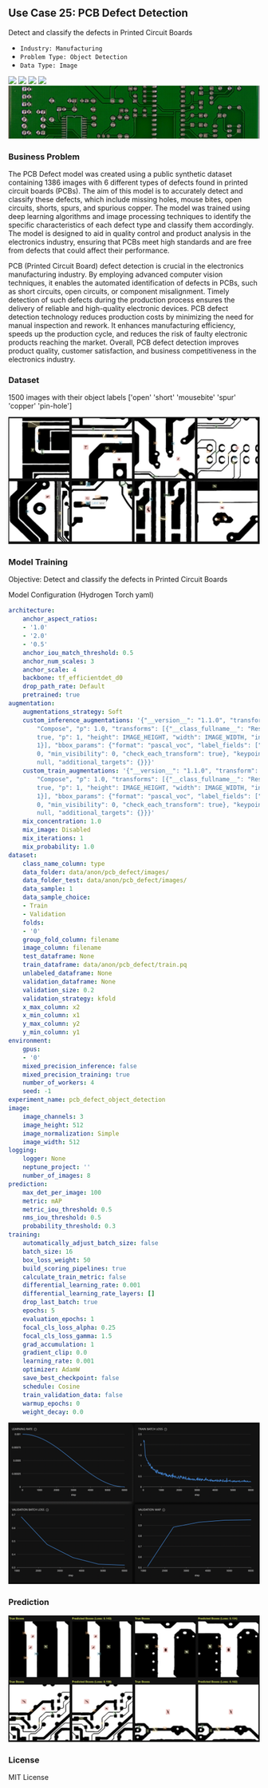 ## Use Case 25: PCB Defect Detection

Detect and classify the defects in Printed Circuit Boards

- `Industry: Manufacturing `
- `Problem Type: Object Detection`
- `Data Type: Image`

![](https://github.com/h2oai/ht-catalog/blob/646864e3c695f7c721514159bd6c59520dab7438/Assets/use-cases/pcb_defect/cover.png)
![](https://github.com/h2oai/ht-catalog/blob/646864e3c695f7c721514159bd6c59520dab7438/Assets/use-cases/pcb_defect/cover.jpg)
![](https://github.com/h2oai/ht-catalog/blob/646864e3c695f7c721514159bd6c59520dab7438/Assets/use-cases/pcb_defect/cover.jpeg)
![](https://github.com/h2oai/ht-catalog/blob/646864e3c695f7c721514159bd6c59520dab7438/Assets/use-cases/pcb_defect/cover.webp)
![](https://github.com/h2oai/ht-catalog/blob/646864e3c695f7c721514159bd6c59520dab7438/Assets/use-cases/pcb_defect/cover)

### Business Problem 

The PCB Defect model was created using a public synthetic dataset containing 1386 images with 6 different types of defects found in printed circuit boards (PCBs). The aim of this model is to accurately detect and classify these defects, which include missing holes, mouse bites, open circuits, shorts, spurs, and spurious copper. The model was trained using deep learning algorithms and image processing techniques to identify the specific characteristics of each defect type and classify them accordingly. The model is designed to aid in quality control and product analysis in the electronics industry, ensuring that PCBs meet high standards and are free from defects that could affect their performance.

PCB (Printed Circuit Board) defect detection is crucial in the electronics manufacturing industry. By employing advanced computer vision techniques, it enables the automated identification of defects in PCBs, such as short circuits, open circuits, or component misalignment. Timely detection of such defects during the production process ensures the delivery of reliable and high-quality electronic devices. PCB defect detection technology reduces production costs by minimizing the need for manual inspection and rework. It enhances manufacturing efficiency, speeds up the production cycle, and reduces the risk of faulty electronic products reaching the market. Overall, PCB defect detection improves product quality, customer satisfaction, and business competitiveness in the electronics industry.

### Dataset

1500 images with their object labels ['open' 'short' 'mousebite' 'spur' 'copper' 'pin-hole'] 

![train data](https://github.com/h2oai/ht-catalog/blob/646864e3c695f7c721514159bd6c59520dab7438/Assets/use-cases/pcb_defect/train%20data.png)

### Model Training

Objective: Detect and classify the defects in Printed Circuit Boards

Model Configuration (Hydrogen Torch yaml)

```yaml
architecture:
    anchor_aspect_ratios:
    - '1.0'
    - '2.0'
    - '0.5'
    anchor_iou_match_threshold: 0.5
    anchor_num_scales: 3
    anchor_scale: 4
    backbone: tf_efficientdet_d0
    drop_path_rate: Default
    pretrained: true
augmentation:
    augmentations_strategy: Soft
    custom_inference_augmentations: '{"__version__": "1.1.0", "transform": {"__class_fullname__":
        "Compose", "p": 1.0, "transforms": [{"__class_fullname__": "Resize", "always_apply":
        true, "p": 1, "height": IMAGE_HEIGHT, "width": IMAGE_WIDTH, "interpolation":
        1}], "bbox_params": {"format": "pascal_voc", "label_fields": ["labels"], "min_area":
        0, "min_visibility": 0, "check_each_transform": true}, "keypoint_params":
        null, "additional_targets": {}}}'
    custom_train_augmentations: '{"__version__": "1.1.0", "transform": {"__class_fullname__":
        "Compose", "p": 1.0, "transforms": [{"__class_fullname__": "Resize", "always_apply":
        true, "p": 1, "height": IMAGE_HEIGHT, "width": IMAGE_WIDTH, "interpolation":
        1}], "bbox_params": {"format": "pascal_voc", "label_fields": ["labels"], "min_area":
        0, "min_visibility": 0, "check_each_transform": true}, "keypoint_params":
        null, "additional_targets": {}}}'
    mix_concentration: 1.0
    mix_image: Disabled
    mix_iterations: 1
    mix_probability: 1.0
dataset:
    class_name_column: type
    data_folder: data/anon/pcb_defect/images/
    data_folder_test: data/anon/pcb_defect/images/
    data_sample: 1
    data_sample_choice:
    - Train
    - Validation
    folds:
    - '0'
    group_fold_column: filename
    image_column: filename
    test_dataframe: None
    train_dataframe: data/anon/pcb_defect/train.pq
    unlabeled_dataframe: None
    validation_dataframe: None
    validation_size: 0.2
    validation_strategy: kfold
    x_max_column: x2
    x_min_column: x1
    y_max_column: y2
    y_min_column: y1
environment:
    gpus:
    - '0'
    mixed_precision_inference: false
    mixed_precision_training: true
    number_of_workers: 4
    seed: -1
experiment_name: pcb_defect_object_detection
image:
    image_channels: 3
    image_height: 512
    image_normalization: Simple
    image_width: 512
logging:
    logger: None
    neptune_project: ''
    number_of_images: 8
prediction:
    max_det_per_image: 100
    metric: mAP
    metric_iou_threshold: 0.5
    nms_iou_threshold: 0.5
    probability_threshold: 0.3
training:
    automatically_adjust_batch_size: false
    batch_size: 16
    box_loss_weight: 50
    build_scoring_pipelines: true
    calculate_train_metric: false
    differential_learning_rate: 0.001
    differential_learning_rate_layers: []
    drop_last_batch: true
    epochs: 5
    evaluation_epochs: 1
    focal_cls_loss_alpha: 0.25
    focal_cls_loss_gamma: 1.5
    grad_accumulation: 1
    gradient_clip: 0.0
    learning_rate: 0.001
    optimizer: AdamW
    save_best_checkpoint: false
    schedule: Cosine
    train_validation_data: false
    warmup_epochs: 0
    weight_decay: 0.0

```

![chart](https://github.com/h2oai/ht-catalog/blob/646864e3c695f7c721514159bd6c59520dab7438/Assets/use-cases/pcb_defect/chart.png)


### Prediction

![Predictions](https://github.com/h2oai/ht-catalog/blob/646864e3c695f7c721514159bd6c59520dab7438/Assets/use-cases/pcb_defect/Validation%20Predictions.png)

### License

MIT License
